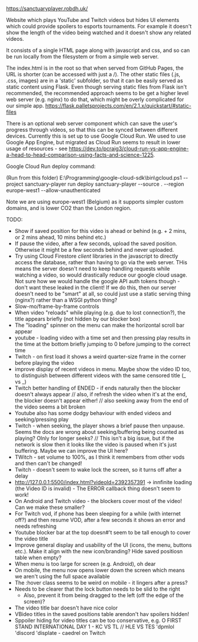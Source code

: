 https://sanctuaryplayer.robdh.uk/

Website which plays YouTube and Twitch videos but hides UI elements which could provide spoilers to esports tournaments.
For example it doesn't show the length of the video being watched and it doesn't show any related videos.

It consists of a single HTML page along with javascript and css, and so can be run locally from the filesystem or
from a simple web server.

The index.html is in the root so that when served from GitHub Pages, the URL is shorter (can be accessed with just a /).
The other static files (.js, .css, images) are in a 'static' subfolder, so that it can be
easily served as static content using Flask. Even though serving static files from Flask isn't recommended, the recommended
approach seems to be get a higher level web server (e.g. nginx) to do that, which might be overly
complicated for our simple app.
https://flask.palletsprojects.com/en/2.1.x/quickstart/#static-files

There is an optional web server component which can save the user's progress through videos, so that this can be
synced between different devices. Currently this is set up to use Google Cloud Run. We used to use Google App Engine,
but migrated as Cloud Run seems to result in lower usage of resources - see
https://dev.to/pcraig3/cloud-run-vs-app-engine-a-head-to-head-comparison-using-facts-and-science-1225.

Google Cloud Run deploy command:

(Run from this folder)
E:\Programming\google-cloud-sdk\bin\gcloud.ps1 --project sanctuary-player run deploy sanctuary-player --source . --region europe-west1 --allow-unauthenticated

Note we are using europe-west1 (Belgium) as it supports simpler custom domains, and is lower CO2 than the London region.

TODO:

* Show if saved position for this video is ahead or behind (e.g. + 2 mins, or 2 mins ahead, 10 mins behind etc.)
* If pause the video, after a few seconds, upload the saved position. Otherwise it might be a few seconds behind and never uploaded.
* Try using Cloud Firestore _client_ libraries in the javascript to directly access the database, rather than having to go via the web server.
   THis means the server doesn't need to keep handling requests while watching a video, so would drastically reduce our google cloud usage.
   Not sure how we would handle the google API auth tokens though - don't want these leaked in the client!
   If we do this, then our server doesn't need to be "smart" at all, so could just use a static serving thing (nginx?) rather than a WSGI python thing?
* Slow-mo/frame-by-frame controls
* When video "reloads" while playing (e.g. due to lost connection?), the title appears briefly (not hidden by our blocker box)
* The "loading" spinner on the menu can make the horizontal scroll bar appear
* youtube - loading video with a time set and then pressing play results in the time at the bottom briefly jumping to 0 before jumping to the correct time
* Twitch - on first load it shows a weird quarter-size frame in the corner before playing the video
* improve display of recent videos in menu. Maybe show the video ID too, to distinguish between different videos with the same censored title (_ vs _)
* Twitch better handling of ENDED - if ends naturally then the blocker doesn't always appear
// also, if refresh the video when it's at the end, the blocker doesn't appear either!
// also seeking away from the end of the video seems a bit broken
* Youtube also has some dodgy behaviour with ended videos and seeking/pressing play
* Twitch - when seeking, the player shows a brief pause then unpause. Seems the docs are wrong about seeking/buffering being counted as playing? OInly for longer seeks?
//  This isn't a big issue, but if the network is slow then it looks like the video is paused when it's just buffering. Maybe we can improve the UI here?
* TWitch - set volume to 100%, as I think it remembers from other vods and then can't be changed!
* Twitch - doesn't seem to wake lock the screen, so it turns off after a delay
* http://127.0.0.1:5500/index.html?videoId=2392357391 -> innfinite loading (the Video ID is invalid) -  The ERROR callback thing doesn't seem to work!
* On Android and Twitch video - the blockers cover most of the video! Can we make these smaller?
* For Twitch vod, if phone has been sleeping for a while (with internet off?) and then resume VOD, after a few seconds it shows an error and needs refreshing
* Youtube blocker bar at the top doesn#'t seem to be tall enough to cover the video title
* Improve general display and usability of the UI (icons, the menu, buttons etc.). Make it align with the new icon/branding?
   Hide saved positiosn table when empty?
* When menu is too large for screen (e.g. Android), oh dear
* On mobile, the menu now opens lower down the screen which means we aren't using the full space available
* The :hover class seems to be weird on mobile - it lingers after a press?
* Needs to be clearer that the lock button needs to be slid to the right
   * Also, prevent it from being dragged to the left (off the edge of the screen)?
* The video title bar doesn't have nice color
* VBideo titles in the saved positions table arendon't hav spoilers hidden!
* Sppoiler hiding for video titles can be too conservative, e.g. O FIRST STAND INTERNATIONAL DAY 1 - KC VS TL // HLE VS TES 'dpmlol 'discord 'displate - caedrel on Twitch